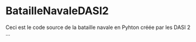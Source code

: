 # BatailleNavaleDASI2

Ceci est le code source de la bataille navale en Pyhton créée par les DASI 2
...
